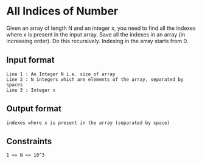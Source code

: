# All Indices of Number

Given an array of length N and an integer x, you need to find all the indexes where x is present in the input array. Save all the indexes in an array (in increasing order).
Do this recursively. Indexing in the array starts from 0.

## Input format
```aidl
Line 1 : An Integer N i.e. size of array
Line 2 : N integers which are elements of the array, separated by spaces
Line 3 : Integer x
```

## Output format
```aidl
indexes where x is present in the array (separated by space)
```

## Constraints
```aidl
1 <= N <= 10^3
```